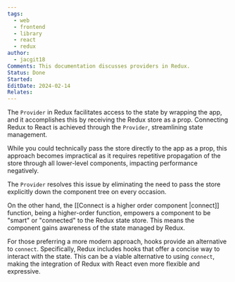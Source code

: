 ```yaml
---
tags:
  - web
  - frontend
  - library
  - react
  - redux
author:
  - jacgit18
Comments: This documentation discusses providers in Redux.
Status: Done
Started: 
EditDate: 2024-02-14
Relates:
---
```

The `Provider` in Redux facilitates access to the state by wrapping the app, and it accomplishes this by receiving the Redux store as a prop. Connecting Redux to React is achieved through the `Provider`, streamlining state management.

While you could technically pass the store directly to the app as a prop, this approach becomes impractical as it requires repetitive propagation of the store through all lower-level components, impacting performance negatively.

The `Provider` resolves this issue by eliminating the need to pass the store explicitly down the component tree on every occasion.

On the other hand, the [[Connect is a higher order component |connect]] function, being a higher-order function, empowers a component to be "smart" or "connected" to the Redux state store. This means the component gains awareness of the state managed by Redux.

For those preferring a more modern approach, hooks provide an alternative to `connect`. Specifically, Redux includes hooks that offer a concise way to interact with the state. This can be a viable alternative to using `connect`, making the integration of Redux with React even more flexible and expressive.